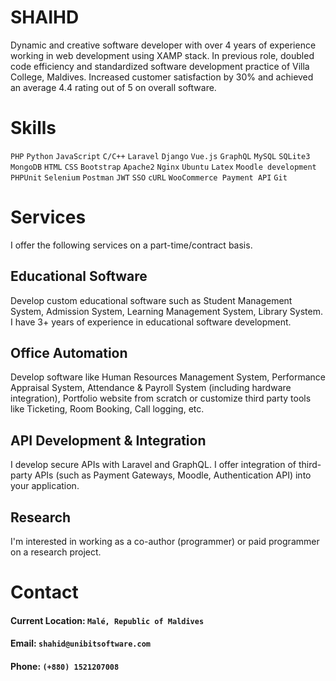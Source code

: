 # SHAIHD

Dynamic and creative software developer with over 4 years of experience working in web development using XAMP stack. In previous role, doubled code efficiency and standardized software development practice of Villa College, Maldives. Increased customer satisfaction by 30% and achieved an average 4.4 rating out of 5 on overall software.

# Skills
`PHP` `Python` `JavaScript` `C/C++`
`Laravel` `Django` `Vue.js` `GraphQL`
`MySQL` `SQLite3` `MongoDB`
`HTML` `CSS` `Bootstrap` 
`Apache2` `Nginx` `Ubuntu`
`Latex` `Moodle development` `PHPUnit`  `Selenium` `Postman` `JWT` `SSO` `cURL` `WooCommerce Payment API` `Git`

# Services

I offer the following services on a part-time/contract basis.

## Educational Software

Develop custom educational software such as Student Management System, Admission System, Learning Management System, Library System. I have 3+ years of experience in educational software development.

## Office Automation

Develop software like Human Resources Management System, Performance Appraisal System, Attendance & Payroll System (including hardware integration), Portfolio website from scratch or customize third party tools like Ticketing, Room Booking, Call logging, etc.

## API Development & Integration

I develop secure APIs with Laravel and GraphQL. I offer integration of third-party APIs (such as Payment Gateways, Moodle, Authentication API) into your application.


## Research

I'm interested in working as a co-author (programmer) or paid programmer on a research project.


# Contact

#### Current Location: `Malé, Republic of Maldives`
#### Email: `shahid@unibitsoftware.com`
#### Phone: `(+880) 1521207008`
